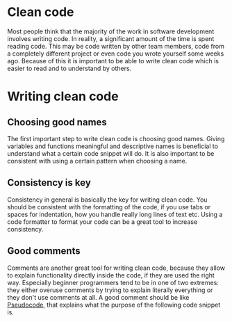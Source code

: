 # Clean code

Most people think that the majority of the work in software development involves writing code. In reality, a significant amount of the time is spent reading code. This may be code written by other team members, code from a completely different project or even code you wrote yourself some weeks ago. Because of this it is important to be able to write clean code which is easier to read and to understand by others.

# Writing clean code

## Choosing good names

The first important step to write clean code is choosing good names. Giving variables and functions meaningful and descriptive names is beneficial to understand what a certain code snippet will do. It is also important to be consistent with using a certain pattern when choosing a name.

## Consistency is key

Consistency in general is basically the key for writing clean code. You should be consistent with the formatting of the code, if you use tabs or spaces for indentation, how you handle really long lines of text etc. Using a code formatter to format your code can be a great tool to increase consistency.

## Good comments

Comments are another great tool for writing clean code, because they allow to explain functionality directly inside the code, if they are used the right way. Especially beginner programmers tend to be in one of two extremes: they either overuse comments by trying to explain literally everything or they don't use comments at all. A good comment should be like [Pseudocode](Pseudocode.md), that explains what the purpose of the following code snippet is.
